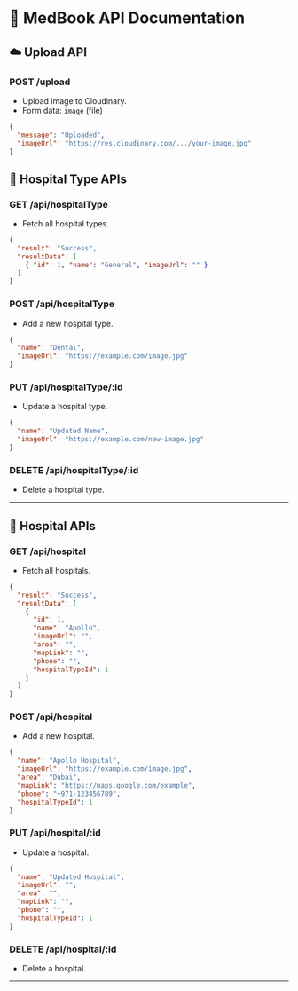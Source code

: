 # 🏥 MedBook API Documentation



## ☁️ Upload API

### POST /upload
- Upload image to Cloudinary.
- Form data: `image` (file)

```json
{
  "message": "Uploaded",
  "imageUrl": "https://res.cloudinary.com/.../your-image.jpg"
}
```


## 🔹 Hospital Type APIs

### GET /api/hospitalType
- Fetch all hospital types.
```json
{
  "result": "Success",
  "resultData": [
    { "id": 1, "name": "General", "imageUrl": "" }
  ]
}
```

### POST /api/hospitalType
- Add a new hospital type.
```json
{
  "name": "Dental",
  "imageUrl": "https://example.com/image.jpg"
}
```

### PUT /api/hospitalType/:id
- Update a hospital type.
```json
{
  "name": "Updated Name",
  "imageUrl": "https://example.com/new-image.jpg"
}
```

### DELETE /api/hospitalType/:id
- Delete a hospital type.

---

## 🔹 Hospital APIs

### GET /api/hospital
- Fetch all hospitals.
```json
{
  "result": "Success",
  "resultData": [
    {
      "id": 1,
      "name": "Apollo",
      "imageUrl": "",
      "area": "",
      "mapLink": "",
      "phone": "",
      "hospitalTypeId": 1
    }
  ]
}
```

### POST /api/hospital
- Add a new hospital.
```json
{
  "name": "Apollo Hospital",
  "imageUrl": "https://example.com/image.jpg",
  "area": "Dubai",
  "mapLink": "https://maps.google.com/example",
  "phone": "+971-123456789",
  "hospitalTypeId": 1
}
```

### PUT /api/hospital/:id
- Update a hospital.
```json
{
  "name": "Updated Hospital",
  "imageUrl": "",
  "area": "",
  "mapLink": "",
  "phone": "",
  "hospitalTypeId": 1
}
```

### DELETE /api/hospital/:id
- Delete a hospital.

---

